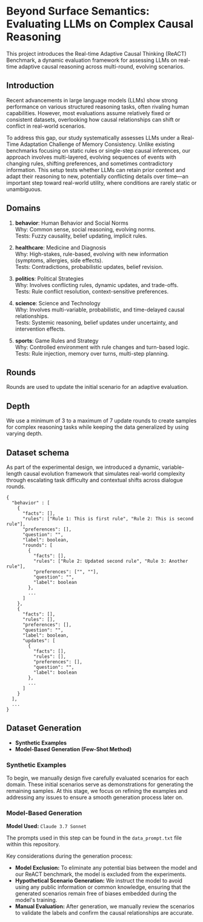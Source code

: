 # Beyond Surface Semantics: <br/>Evaluating LLMs on Complex Causal Reasoning

This project introduces the Real-time Adaptive Causal Thinking (ReACT) Benchmark, a dynamic evaluation framework for assessing LLMs on real-time adaptive causal reasoning across multi-round, evolving scenarios.

## Introduction
Recent advancements in large language models (LLMs) show strong performance on various structured reasoning tasks, often rivaling human capabilities. However, most evaluations assume relatively fixed or consistent datasets, overlooking how causal relationships can shift or conflict in real-world scenarios.

To address this gap, our study systematically assesses LLMs under a Real-Time Adaptation Challenge of Memory Consistency. Unlike existing benchmarks focusing on static rules or single-step causal inferences, our approach involves multi-layered, evolving sequences of events with changing rules, shifting preferences, and sometimes contradictory information. This setup tests whether LLMs can retain prior context and adapt their reasoning to new, potentially conflicting details over time—an important step toward real-world utility, where conditions are rarely static or unambiguous.

## Domains
1. **behavior**: Human Behavior and Social Norms <br/>
Why: Common sense, social reasoning, evolving norms. <br/>
Tests: Fuzzy causality, belief updating, implicit rules.

2. **healthcare**: Medicine and Diagnosis <br/>
Why: High-stakes, rule-based, evolving with new information (symptoms, allergies, side effects). <br/>
Tests: Contradictions, probabilistic updates, belief revision.

3. **politics**: Political Strategies <br/>
Why: Involves conflicting rules, dynamic updates, and trade-offs. <br/>
Tests: Rule conflict resolution, context-sensitive preferences.

4. **science**: Science and Technology <br/>
Why: Involves multi-variable, probabilistic, and time-delayed causal relationships. <br/>
Tests: Systemic reasoning, belief updates under uncertainty, and intervention effects.

5. **sports**: Game Rules and Strategy <br/>
Why: Controlled environment with rule changes and turn-based logic. <br/>
Tests: Rule injection, memory over turns, multi-step planning.

## Rounds
Rounds are used to update the initial scenario for an adaptive evaluation. <br/>

## Depth
We use a minimum of 3 to a maximum of 7 update rounds to create samples for complex reasoning tasks while keeping the data generalized by using varying depth.

## Dataset schema
As part of the experimental design, we introduced a dynamic, variable-length causal evolution framework that simulates real-world complexity through escalating task difficulty and contextual shifts across dialogue rounds.
```
{
  "behavior" : [
    {
      "facts": [],
      "rules": ["Rule 1: This is first rule", "Rule 2: This is second rule"],
      "preferences": [],
      "question": "",
      "label": boolean,
      "rounds": [
        {
          "facts": [],
          "rules": ["Rule 2: Updated second rule", "Rule 3: Another rule"],
          "preferences": ["", ""],
          "question": "",
          "label": boolean
        },
        ...
      ]
    },
    {
      "facts": [],
      "rules": [],
      "preferences": [],
      "question": "",
      "label": boolean,
      "updates": [
        {
          "facts": [],
          "rules": [],
          "preferences": [],
          "question": "",
          "label": boolean
        },
        ...
      ]
    }
  ],
  ...
}
```

## Dataset Generation

- **Synthetic Examples**
- **Model-Based Generation (Few-Shot Method)**

### Synthetic Examples
To begin, we manually design five carefully evaluated scenarios for each domain. These initial scenarios serve as demonstrations for generating the remaining samples. At this stage, we focus on refining the examples and addressing any issues to ensure a smooth generation process later on.

### Model-Based Generation
**Model Used:** `Claude 3.7 Sonnet`

The prompts used in this step can be found in the `data_prompt.txt` file within this repository.

Key considerations during the generation process:
- **Model Exclusion:** To eliminate any potential bias between the model and our ReACT benchmark, the model is excluded from the experiments.
- **Hypothetical Scenario Generation:** We instruct the model to avoid using any public information or common knowledge, ensuring that the generated scenarios remain free of biases embedded during the model's training.
- **Manual Evaluation:** After generation, we manually review the scenarios to validate the labels and confirm the causal relationships are accurate.